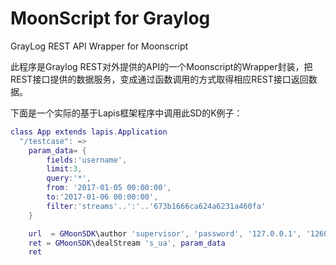 # MoonScript for Graylog
GrayLog REST API Wrapper for Moonscript


此程序是Graylog REST对外提供的API的一个Moonscript的Wrapper封装，把REST接口提供的数据服务，变成通过函数调用的方式取得相应REST接口返回数据。


下面是一个实际的基于Lapis框架程序中调用此SD的K例子：

```lua
class App extends lapis.Application
  "/testcase": =>
    param_data= {
        fields:'username',
        limit:3,
        query:'*',
        from: '2017-01-05 00:00:00',
        to:'2017-01-06 00:00:00',
        filter:'streams'..':'..'673b1666ca624a6231a460fa'
    }

    url  = GMoonSDK\author 'supervisor', 'password', '127.0.0.1', '12600'
    ret = GMoonSDK\dealStream 's_ua', param_data
    ret
```    
